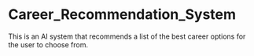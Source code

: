 # Career_Recommendation_System
This is an AI system that recommends a list of the best career options for the user to choose from.
